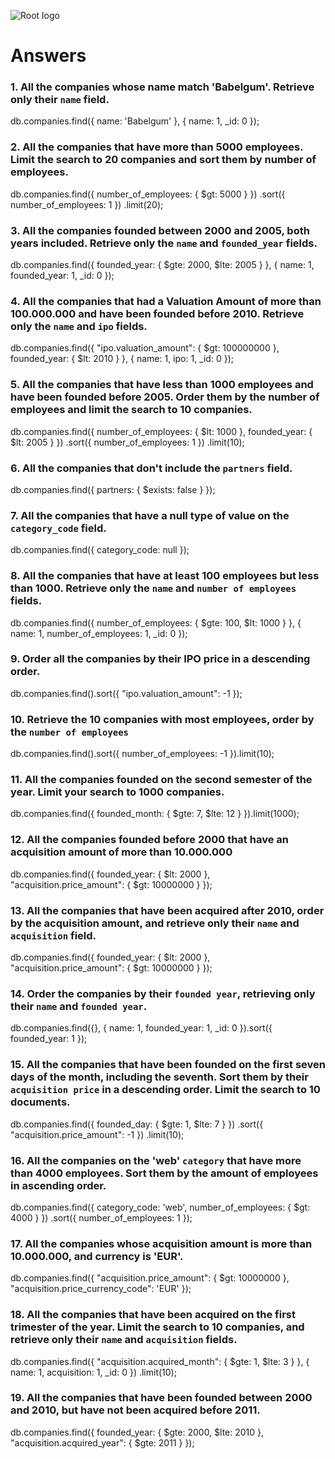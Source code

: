 ![Root logo](https://imgur.com/Hq8xgzy.png)

# Answers

### 1. All the companies whose name match 'Babelgum'. Retrieve only their `name` field.

db.companies.find({ name: 'Babelgum' }, { name: 1, \_id: 0 });

### 2. All the companies that have more than 5000 employees. Limit the search to 20 companies and sort them by **number of employees**.

db.companies.find({ number_of_employees: { $gt: 5000 } }) .sort({ number_of_employees: 1 }) .limit(20);

### 3. All the companies founded between 2000 and 2005, both years included. Retrieve only the `name` and `founded_year` fields.

db.companies.find({ founded_year: { $gte: 2000, $lte: 2005 } }, { name: 1, founded_year: 1, \_id: 0 });

### 4. All the companies that had a Valuation Amount of more than 100.000.000 and have been founded before 2010. Retrieve only the `name` and `ipo` fields.

db.companies.find({ "ipo.valuation_amount": { $gt: 100000000 }, founded_year: { $lt: 2010 } }, { name: 1, ipo: 1, \_id: 0 });

### 5. All the companies that have less than 1000 employees and have been founded before 2005. Order them by the number of employees and limit the search to 10 companies.

db.companies.find({ number_of_employees: { $lt: 1000 }, founded_year: { $lt: 2005 } }) .sort({ number_of_employees: 1 }) .limit(10);

### 6. All the companies that don't include the `partners` field.

db.companies.find({ partners: { $exists: false } });

### 7. All the companies that have a null type of value on the `category_code` field.

db.companies.find({ category_code: null });

### 8. All the companies that have at least 100 employees but less than 1000. Retrieve only the `name` and `number of employees` fields.

db.companies.find({ number_of_employees: { $gte: 100, $lt: 1000 } }, { name: 1, number_of_employees: 1, \_id: 0 });

### 9. Order all the companies by their IPO price in a descending order.

db.companies.find().sort({ "ipo.valuation_amount": -1 });

### 10. Retrieve the 10 companies with most employees, order by the `number of employees`

db.companies.find().sort({ number_of_employees: -1 }).limit(10);

### 11. All the companies founded on the second semester of the year. Limit your search to 1000 companies.

db.companies.find({ founded_month: { $gte: 7, $lte: 12 } }).limit(1000);

### 12. All the companies founded before 2000 that have an acquisition amount of more than 10.000.000

db.companies.find({ founded_year: { $lt: 2000 }, "acquisition.price_amount": { $gt: 10000000 } });

### 13. All the companies that have been acquired after 2010, order by the acquisition amount, and retrieve only their `name` and `acquisition` field.

db.companies.find({ founded_year: { $lt: 2000 }, "acquisition.price_amount": { $gt: 10000000 } });

### 14. Order the companies by their `founded year`, retrieving only their `name` and `founded year`.

db.companies.find({}, { name: 1, founded_year: 1, \_id: 0 }).sort({ founded_year: 1 });

### 15. All the companies that have been founded on the first seven days of the month, including the seventh. Sort them by their `acquisition price` in a descending order. Limit the search to 10 documents.

db.companies.find({ founded_day: { $gte: 1, $lte: 7 } }) .sort({ "acquisition.price_amount": -1 }) .limit(10);

### 16. All the companies on the 'web' `category` that have more than 4000 employees. Sort them by the amount of employees in ascending order.

db.companies.find({ category_code: 'web', number_of_employees: { $gt: 4000 } }) .sort({ number_of_employees: 1 });

### 17. All the companies whose acquisition amount is more than 10.000.000, and currency is 'EUR'.

db.companies.find({ "acquisition.price_amount": { $gt: 10000000 }, "acquisition.price_currency_code": 'EUR' });

### 18. All the companies that have been acquired on the first trimester of the year. Limit the search to 10 companies, and retrieve only their `name` and `acquisition` fields.

db.companies.find({ "acquisition.acquired_month": { $gte: 1, $lte: 3 } }, { name: 1, acquisition: 1, \_id: 0 }) .limit(10);

### 19. All the companies that have been founded between 2000 and 2010, but have not been acquired before 2011.

db.companies.find({ founded_year: { $gte: 2000, $lte: 2010 }, "acquisition.acquired_year": { $gte: 2011 } });
